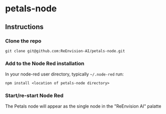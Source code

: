# petals-node

## Instructions

### Clone the repo
```
git clone git@github.com:ReEnvision-AI/petals-node.git
```

### Add to the Node Red installation
In your node-red user directory, typically `~/.node-red` run:
```
npm install <location of petals-node directory>
```

### Start/re-start Node Red
The Petals node will appear as the single node in the "ReEnvision AI" palatte 